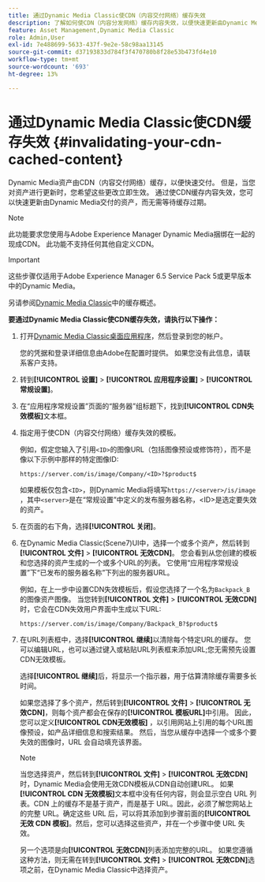 ```yaml
---
title: 通过Dynamic Media Classic使CDN（内容交付网络）缓存失效
description: 了解如何使CDN（内容分发网络）缓存内容失效，以便快速更新由Dynamic Media交付的资产，而无需等待缓存过期。
feature: Asset Management,Dynamic Media Classic
role: Admin,User
exl-id: 7e488699-5633-437f-9e2e-58c98aa13145
source-git-commit: d37193833d784f3f470780b8f28e53b473fd4e10
workflow-type: tm+mt
source-wordcount: '693'
ht-degree: 13%

---
```


# 通过Dynamic Media Classic使CDN缓存失效 {#invalidating-your-cdn-cached-content}

Dynamic Media资产由CDN（内容交付网络）缓存，以便快速交付。 但是，当您对资产进行更新时，您希望这些更改立即生效。 通过使CDN缓存内容失效，您可以快速更新由Dynamic Media交付的资产，而无需等待缓存过期。

>[!NOTE]
>
>此功能要求您使用与Adobe Experience Manager Dynamic Media捆绑在一起的现成CDN。 此功能不支持任何其他自定义CDN。

>[!IMPORTANT]
>
>这些步骤仅适用于Adobe Experience Manager 6.5 Service Pack 5或更早版本中的Dynamic Media。<!-- If you are using Dynamic Media in AEM as a Cloud Service, [use the new steps found here](/help/assets/invalidate-cdn-cache-dynamic-media.md). -->

另请参阅[Dynamic Media Classic](https://helpx.adobe.com/experience-manager/scene7/kb/base/caching-questions/scene7-caching-overview.html)中的缓存概述。

**要通过Dynamic Media Classic使CDN缓存失效，请执行以下操作：**

1. 打开[Dynamic Media Classic桌面应用程序](https://experienceleague.adobe.com/docs/dynamic-media-classic/using/getting-started/signing-out.html#getting-started)，然后登录到您的帐户。

   您的凭据和登录详细信息由Adobe在配置时提供。 如果您没有此信息，请联系客户支持。

1. 转到&#x200B;**[!UICONTROL 设置]** > **[!UICONTROL 应用程序设置]** > **[!UICONTROL 常规设置]**。
1. 在“应用程序常规设置”页面的“服务器”组标题下，找到&#x200B;**[!UICONTROL CDN失效模板]**&#x200B;文本框。

1. 指定用于使CDN（内容交付网络）缓存失效的模板。

   例如，假定您输入了引用`<ID>`的图像URL（包括图像预设或修饰符），而不是像以下示例中那样的特定图像ID:

   `https://server.com/is/image/Company/<ID>?$product$`

   如果模板仅包含`<ID>`，则Dynamic Media将填写`https://<server>/is/image` ，其中`<server>`是在“常规设置”中定义的发布服务器名称，&lt;ID>是选定要失效的资产。

1. 在页面的右下角，选择&#x200B;**[!UICONTROL 关闭]**。
1. 在Dynamic Media Classic(Scene7)UI中，选择一个或多个资产，然后转到&#x200B;**[!UICONTROL 文件]** > **[!UICONTROL 无效CDN]**。 您会看到从您创建的模板和您选择的资产生成的一个或多个URL的列表。 它使用“应用程序常规设置”下“已发布的服务器名称”下列出的服务器URL。

   例如，在上一步中设置CDN失效模板后，假设您选择了一个名为`Backpack_B`的图像资产图像。 当您转到&#x200B;**[!UICONTROL 文件]** > **[!UICONTROL 无效CDN]**&#x200B;时，它会在CDN失效用户界面中生成以下URL:

   `https://server.com/is/image/Company/Backpack_B?$product$`

1. 在URL列表框中，选择&#x200B;**[!UICONTROL 继续]**&#x200B;以清除每个特定URL的缓存。 您可以编辑URL，也可以通过键入或粘贴URL列表框来添加URL;您无需预先设置CDN无效模板。

   选择&#x200B;**[!UICONTROL 继续]**&#x200B;后，将显示一个指示器，用于估算清除缓存需要多长时间。

   如果您选择了多个资产，然后转到&#x200B;**[!UICONTROL 文件]** > **[!UICONTROL 无效CDN]**，则每个资产都会在保存的&#x200B;**[!UICONTROL 模板URL]**&#x200B;中引用。 因此，您可以定义&#x200B;**[!UICONTROL CDN无效模板]** ，以引用网站上引用的每个URL图像预设，如产品详细信息和搜索结果。 然后，当您从缓存中选择一个或多个要失效的图像时，URL 会自动填充该界面。

   >[!NOTE]
   >
   >当您选择资产，然后转到&#x200B;**[!UICONTROL 文件]** > **[!UICONTROL 无效CDN]**&#x200B;时，Dynamic Media会使用无效CDN模板从CDN自动创建URL。 如果 **[!UICONTROL CDN 无效模板]**&#x200B;文本框中没有任何内容，则会显示空白 URL 列表。CDN 上的缓存不是基于资产，而是基于 URL。因此，必须了解您网站上的完整 URL。确定这些 URL 后，可以将其添加到步骤前面的&#x200B;**[!UICONTROL 无效 CDN 模板]**。然后，您可以选择这些资产，并在一个步骤中使 URL 失效。
   >
   >另一个选项是向&#x200B;**[!UICONTROL 无效CDN]**&#x200B;列表添加完整的URL。 如果您遵循这种方法，则无需在转到&#x200B;**[!UICONTROL 文件]** > **[!UICONTROL 无效CDN]**&#x200B;选项之前，在Dynamic Media Classic中选择资产。

